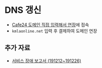 # DNS 갱신

* [Cafe24 도메인 직접 입력해서 연장](https://www.cafe24.com/?controller=domain_renew)에 접속
* `kmlaonline.net` 입력 후 결제하여 도메인 연장

## 추가 자료
* [서비스 장애 보고서 (191212~191226)](https://github.com/kmladotnet/kmlaonline/wiki/%EC%84%9C%EB%B9%84%EC%8A%A4-%EC%9E%A5%EC%95%A0-%EB%B3%B4%EA%B3%A0%EC%84%9C-(191212~191226))